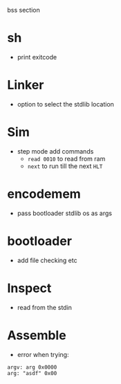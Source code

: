 bss section

# sh

- print exitcode

# Linker

- option to select the stdlib location

# Sim

- step mode add commands
  - `read 0010` to read from ram
  - `next` to run till the next `HLT`

# encodemem

- pass bootloader stdlib os as args

# bootloader

- add file checking etc

# Inspect

- read from the stdin

# Assemble

- error when trying:

```
argv: arg 0x0000
arg: "asdf" 0x00
```
